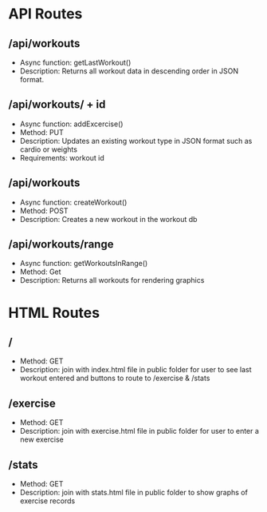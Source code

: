 
# API Routes 


## /api/workouts
* Async function: getLastWorkout()
* Description: Returns all workout data in descending order in JSON format.

## /api/workouts/ + id
* Async function: addExcercise()
* Method: PUT
* Description: Updates an existing workout type in JSON format such as cardio or weights
* Requirements: workout id

## /api/workouts
* Async function: createWorkout()
* Method: POST
* Description: Creates a new workout in the workout db

## /api/workouts/range
* Async function: getWorkoutsInRange()
* Method: Get
* Description: Returns all workouts for rendering graphics

# HTML Routes
## /
* Method: GET
* Description: join with index.html file in public folder for user to see last workout entered and buttons to route to /exercise & /stats

## /exercise
* Method: GET
* Description: join with exercise.html file in public folder for user to enter a new exercise

## /stats
* Method: GET
* Description: join with stats.html file in public folder to show graphs of exercise records

